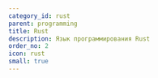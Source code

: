 ```yaml
---
category_id: rust
parent: programming
title: Rust
description: Язык программирования Rust
order_no: 2
icon: rust
small: true
---
```

